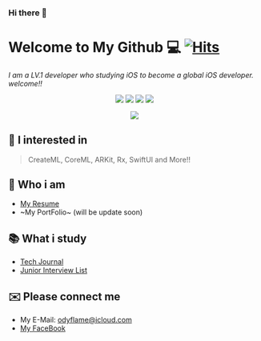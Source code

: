 ### Hi there 👋

# Welcome to My Github 💻 [![Hits](https://hits.seeyoufarm.com/api/count/incr/badge.svg?url=https%3A%2F%2Fgithub.com%2FOdyflame%2FOdyflame)](https://hits.seeyoufarm.com)

*I am a LV.1 developer who studying iOS to become a global iOS developer. welcome!!*

<div align="center">
    <img src="https://img.shields.io/badge/HP-100-red?style=plastic">
    <img src="https://img.shields.io/badge/Age-26-9cf?style=plastic">
    <img src="https://img.shields.io/badge/Develop-iOS-lightgray?style=plastic">
    <img src="https://img.shields.io/badge/Language-Swift-orange?style=plastic">
    <p>
    <img src="https://github-readme-stats.vercel.app/api?username=Odyflame&show_icons=true&theme=tokyonight">
</div>

## 📱 I interested in
> CreateML, CoreML, ARKit, Rx, SwiftUI and More!!


## 🧾 Who i am
 - [My Resume](https://www.notion.so/odyflame/Hyeonjae-Lee-d0b426c8392040fbb63b551e38e2017f)
 - ~My PortFolio~ (will be update soon)
 
## 📚 What i study
 - [Tech Journal](https://www.notion.so/odyflame/Tech-Journal-8e267b8075dc4960b1568ab80b9d720e)
 - [Junior Interview List](https://www.notion.so/odyflame/e9a92f6871c44b7aa33473eb84a68a5c?v=76ca4024e2e140b6b0a0e18e984c4df4)

## ✉️ Please connect me
 - My E-Mail: odyflame@icloud.com
 - [My FaceBook](https://www.facebook.com/profile.php?id=100004453800775)

<!--
**Odyflame/Odyflame** is a ✨ _special_ ✨ repository because its `README.md` (this file) appears on your GitHub profile.

Here are some ideas to get you started:

- 🔭 I’m currently working on ...
- 🌱 I’m currently learning iOS, Swift and More..
- 👯 I’m looking to collaborate on ...
- 🤔 I’m looking for help with ...
- 💬 Ask me about ...
- 📫 How to reach me: ...
- 😄 Pronouns: ...
- ⚡ Fun fact: ...

-->
